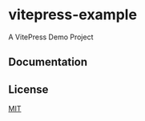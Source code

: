 # vitepress-example

A VitePress Demo Project

## Documentation

## License

[MIT](https://opensource.org/licenses/MIT)
